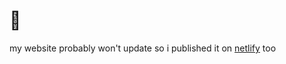 # 🍨

my website probably won't update so i published it on [netlify](https://condescending-heyrovsky-b0ffa5.netlify.app/) too 
